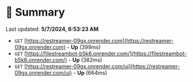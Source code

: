 # 📖 Summary
Last updated: **5/7/2024, 6:53:23 AM**

- `GET` [https://restreamer-09gx.onrender.com](https://restreamer-09gx.onrender.com) - **Up** (399ms)
- `GET` [https://filestreambot-b5k6.onrender.com/](https://filestreambot-b5k6.onrender.com/) - **Up** (382ms)
- `GET` [https://restreamer-09gx.onrender.com/ui](https://restreamer-09gx.onrender.com/ui) - **Up** (664ms)
